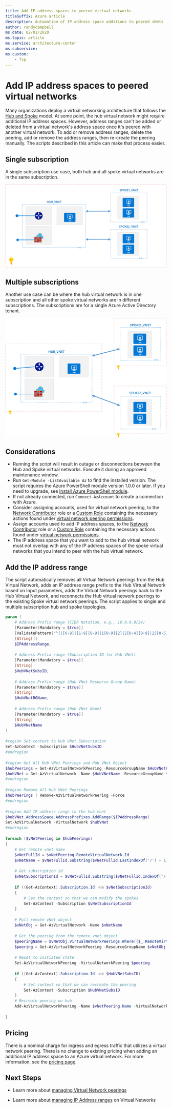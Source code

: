 ```yaml
---
title: Add IP address spaces to peered virtual networks
titleSuffix: Azure article
description: Automation of IP address space additions to peered vNets
author: randycampbell
ms.date: 02/01/2020
ms.topic: article
ms.service: architecture-center
ms.subservice:
ms.custom:
    - fcp
---
```


# Add IP address spaces to peered virtual networks

Many organizations deploy a virtual networking architecture that follows the [Hub and Spoke](https://docs.microsoft.com/azure/architecture/reference-architectures/hybrid-networking/hub-spoke) model. At some point, the hub virtual network might require additional IP address spaces.  However, address ranges can't be added or deleted from a virtual network's address space once it's peered with another virtual network.  To add or remove address ranges, delete the peering, add or remove the address ranges, then re-create the peering manually.  The scripts described in this article can make that process easier.

## Single subscription

A single subscription use case, both hub and all spoke virtual networks are in the same subscription.

![Single Sub.png](Single-Sub.png)

## Multiple subscriptions

Another use case can be where the hub virtual network is in one subscription and all other spoke virtual networks are in different subscriptions. The subscriptions are for a single Azure Active Directory tenant.

![Multi Sub.png](Multi-Sub.png)

## Considerations

* Running the script will result in outage or disconnections between the Hub and Spoke virtual networks.  Execute it during an approved maintenance window.
* Run `Get-Module -ListAvailable Az` to find the installed version.  The script requires the Azure PowerShell module version 1.0.0 or later.  If you need to upgrade, see [Install Azure PowerShell module](https://docs.microsoft.com/powershell/azure/install-az-ps).
* If not already connected, run `Connect-AzAccount` to create a connection with Azure.
* Consider assigning accounts, used for virtual network peering, to the [Network Contributor](https://docs.microsoft.com/azure/role-based-access-control/built-in-roles?toc=%2fazure%2fvirtual-network%2ftoc.json#network-contributor) role or a [Custom Role](https://docs.microsoft.com/azure/role-based-access-control/custom-roles) containing the necessary actions found under [virtual network peering permissions](https://docs.microsoft.com/azure/virtual-network/virtual-network-manage-peering#permissions).
* Assign accounts used to add IP address spaces, to the [Network Contributor](https://docs.microsoft.com/azure/role-based-access-control/built-in-roles?toc=%2fazure%2fvirtual-network%2ftoc.json#network-contributor) role or a [Custom Role](https://docs.microsoft.com/azure/role-based-access-control/custom-roles) containing the necessary actions found under [virtual network permissions](https://docs.microsoft.com/azure/virtual-network/manage-virtual-network#permissions).
* The IP address space that you want to add to the hub virtual network must not overlap with any of the IP address spaces of the spoke virtual networks that you intend to peer with the hub virtual network.

## Add the IP address range

The script automatically removes all Virtual Network peerings from the Hub Virtual Network, adds an IP address range prefix to the Hub Virtual Network based on Input parameters, adds the Virtual Network peerings back to the Hub Virtual Network, and reconnects the Hub virtual network peerings to the existing Spoke virtual network peerings. The script applies to single and multiple subscription hub and spoke topologies.

```powershell
param (
    # Address Prefix range (CIDR Notation, e.g., 10.0.0.0/24)
    [Parameter(Mandatory = $true)]
    [ValidatePattern('^(([0-9]|[1-9][0-9]|1[0-9]{2}|2[0-4][0-9]|25[0-5])\.){3}([0-9]|[1-9][0-9]|1[0-9]{2}|2[0-4][0-9]|25[0-5])(\/(3[0-2]|[1-2][0-9]|[0-9]))$')]
    [String[]]
    $IPAddressRange,

    # Address Prefix range (Subscription ID for Hub VNet)
    [Parameter(Mandatory = $true)]
    [String]
    $HubVNetSubsID,

    # Address Prefix range (Hub VNet Resource Group Name)
    [Parameter(Mandatory = $true)]
    [String]
    $HubVNetRGName,

    # Address Prefix range (Hub VNet Name)
    [Parameter(Mandatory = $true)]
    [String]
    $HubVNetName
)

#region Set context to Hub VNet Subscription
Set-AzContext -Subscription $HubVNetSubsID
#endregion

#region Get All Hub VNet Peerings and Hub VNet Object
$hubPeerings = Get-AzVirtualNetworkPeering -ResourceGroupName $HubVNetRGName -VirtualNetworkName $HubVNetName
$hubVNet = Get-AzVirtualNetwork -Name $HubVNetName -ResourceGroupName $HubVNetRGName
#endregion

#region Remove All Hub VNet Peerings
$hubPeerings | Remove-AzVirtualNetworkPeering -Force
#endregion

#region Add IP address range to the hub vnet
$hubVNet.AddressSpace.AddressPrefixes.AddRange($IPAddressRange)
Set-AzVirtualNetwork -VirtualNetwork $hubVNet
#endregion

foreach ($vNetPeering in $hubPeerings)
{
    # Get remote vnet name
    $vNetFullId = $vNetPeering.RemoteVirtualNetwork.Id
    $vNetName = $vNetFullId.Substring($vNetFullId.LastIndexOf('/') + 1)

    # Get subscription id
    $vNetSubscriptionId = $vNetFullId.Substring($vNetFullId.IndexOf('/', 1) + 1, 36)

    if ((Get-AzContext).Subscription.Id -ne $vNetSubscriptionId)
    {
        # Set the context so that we can modify the spokes
        Set-AzContext -Subscription $vNetSubscriptionId
    }

    # Pull remote vNet object
    $vNetObj = Get-AzVirtualNetwork -Name $vNetName

    # Get the peering from the remote vnet object
    $peeringName = $vNetObj.VirtualNetworkPeerings.Where({$_.RemoteVirtualNetwork.Id -like "*$($hubVNet.Name)"}).Name
    $peering = Get-AzVirtualNetworkPeering -ResourceGroupName $vNetObj.ResourceGroupName -VirtualNetworkName $vNetName -Name $peeringName

    # Reset to initiated state
    Set-AzVirtualNetworkPeering -VirtualNetworkPeering $peering

    if ((Get-AzContext).Subscription.Id -ne $HubVNetSubsID)
    {
        # Set context so that we can recreate the peering
        Set-AzContext -Subscription $HubVNetSubsID
    }
    # Recreate peering on hub
    Add-AzVirtualNetworkPeering -Name $vNetPeering.Name -VirtualNetwork $hubvnet -RemoteVirtualNetworkId $vNetFullId -AllowGatewayTransit

}

```

## Pricing

There is a nominal charge for ingress and egress traffic that utilizes a virtual network peering. There is no change to existing pricing when adding an additional IP address space to an Azure virtual network.  For more information, see the [pricing page](https://azure.microsoft.com/pricing/details/virtual-network).

## Next Steps

* Learn more about [managing Virtual Network peerings](https://docs.microsoft.com/azure/virtual-network/virtual-network-manage-peering)

* Learn more about [managing IP Address ranges](https://docs.microsoft.com/azure/virtual-network/manage-virtual-network#add-or-remove-an-address-range) on Virtual Networks
